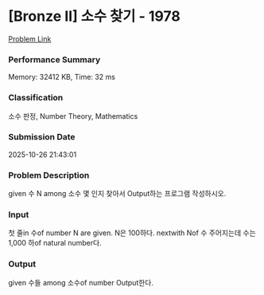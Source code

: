 <!-- Official English translation (US) — human-reviewed -->
<!-- Original: README.md -->
<!-- Translation generated: 2025-10-26 16:46:49 UTC -->

# [Bronze II] 소수 찾기 - 1978 

[Problem Link](https://www.acmicpc.net/problem/1978) 

### Performance Summary

Memory: 32412 KB, Time: 32 ms

### Classification

소수 판정, Number Theory, Mathematics

### Submission Date

2025-10-26 21:43:01

### Problem Description

<p>given 수 N among 소수 몇 인지 찾아서 Output하는 프로그램 작성하시오.</p>

### Input 

 <p>첫 줄in 수of number N are given. N은 100하다. nextwith Nof 수 주어지는데 수는 1,000 하of natural number다.</p>

### Output 

 <p>given 수들 among 소수of number Output한다.</p>


